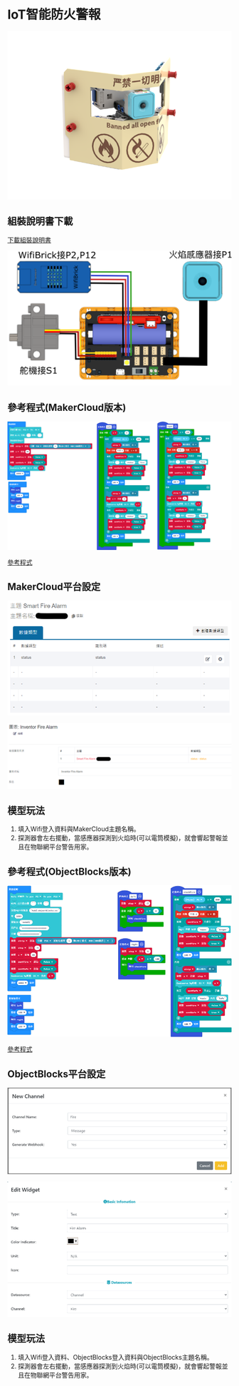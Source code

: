 # IoT智能防火警報

![](./images/firealarm.png)

## 組裝說明書下載

[下載組裝說明書](https://github.com/kittenbothk/kittenbothk/raw/master/Kits/classroom_inventor/iot_instructions/images/firealarm.pdf)

![](./images/firealarm_wire.png)

## 參考程式(MakerCloud版本)

![](./images/firealarm_code.png)

[參考程式](https://makecode.microbit.org/_h0qb5PCtjhAV)

## MakerCloud平台設定

![](./images/fire_makercloud1.png)

![](./images/fire_makercloud2.png)

## 模型玩法

1. 填入Wifi登入資料與MakerCloud主題名稱。
2. 探測器會左右擺動，當感應器探測到火焰時(可以電筒模擬)，就會響起警報並且在物聯網平台警告用家。

## 參考程式(ObjectBlocks版本)

![](./images/firealarm_code_objectblock.png)

[參考程式](https://makecode.microbit.org/_f9vErLVbc57d)

## ObjectBlocks平台設定

![](./images/fire_objectblocks1.png)

![](./images/fire_objectblocks2.png)

## 模型玩法

1. 填入Wifi登入資料、ObjectBlocks登入資料與ObjectBlocks主題名稱。
2. 探測器會左右擺動，當感應器探測到火焰時(可以電筒模擬)，就會響起警報並且在物聯網平台警告用家。
